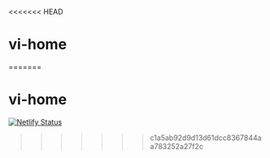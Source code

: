 <<<<<<< HEAD
# vi-home
=======
# vi-home
[![Netlify Status](https://api.netlify.com/api/v1/badges/4b25ca19-a490-43da-b385-a1936eaca6bc/deploy-status)](https://app.netlify.com/sites/vibrant-johnson-755cd8/deploys)
>>>>>>> c1a5ab92d9d13d61dcc8367844aa783252a27f2c
